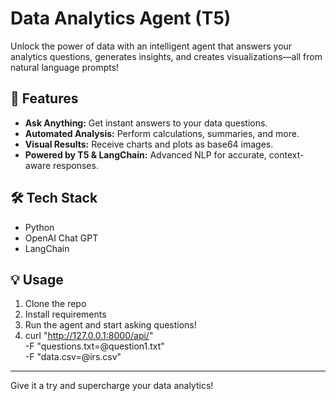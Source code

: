 # Data Analytics Agent (T5)

Unlock the power of data with an intelligent agent that answers your analytics questions, generates insights, and creates visualizations—all from natural language prompts!

## 🚀 Features

- **Ask Anything:** Get instant answers to your data questions.
- **Automated Analysis:** Perform calculations, summaries, and more.
- **Visual Results:** Receive charts and plots as base64 images.
- **Powered by T5 & LangChain:** Advanced NLP for accurate, context-aware responses.

## 🛠️ Tech Stack

- Python
- OpenAI Chat GPT
- LangChain

## 💡 Usage

1. Clone the repo  
2. Install requirements  
3. Run the agent and start asking questions!
4. curl "http://127.0.0.1:8000/api/" \
     -F "questions.txt=@question1.txt" \
     -F "data.csv=@irs.csv"
---

Give it a try and supercharge your data analytics!
